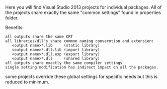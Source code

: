 Here you will find Visual Studio 2013 projects for individual packages.
All of the projects share exactly the same "common settings" found in properties folder.

Benefits:
```
all outputs share the same CRT
all libraries/dll's share common naming converntion and extension:
   <output name>*.lib     (static library)
   <output name>*.dll.lib (import library)
   <output name>*.dll.exp (export library)
   <output name>*.dll     (shared library)
all outputs share exactly the same compiler settings
single setting modification has indirect impact on all the packages.
```

some projects override these global settings for specific needs but this is reduced to minimum.
